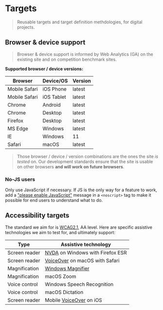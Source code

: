 # Targets

> Reusable targets and target definition methdologies, for digital projects.

## Browser & device support

> Browser & device support is informed by Web Analytics (GA) on the existing site and on competition benchmark sites.

**Supported browser / device versions:**

| Browser       | Device/OS  | Version |
| ------------- | ---------- | ------- |
| Mobile Safari | iOS Phone  | latest  |
| Mobile Safari | iOS Tablet | latest  |
| Chrome        | Android    | latest  |
| Chrome        | Desktop    | latest  |
| Firefox       | Desktop    | latest  |
| MS Edge       | Windows    | latest  |
| IE            | Windows    | 11      |
| Safari        | macOS      | latest  |

> Those browser / device / version combinations are the ones the site _is tested_ on. Our development standards ensure that the site is usable on other browsers **and will work on future browsers**.

### No-JS users

Only use JavaScript if necessary. If JS is the only way for a feature to work, add a ["please enable JavaScript"](https://www.enable-javascript.com/) message in a `<noscript>` tag to make it possible for end users to understand what to do.

## Accessibility targets

The standard we aim for is [WCAG2.1](https://www.w3.org/TR/WCAG21/), AA level. Here are
specific assistive technologies we aim to test for, and ultimately support:

| Type          | Assistive technology                                                                                |
| ------------- | --------------------------------------------------------------------------------------------------- |
| Screen reader | [NVDA](https://www.nvaccess.org/download/) on Windows with Firefox ESR                              |
| Screen reader | [VoiceOver](https://support.apple.com/en-gb/guide/voiceover-guide/welcome/web) on macOS with Safari |
| Magnification | [Windows Magnifier](https://support.microsoft.com/en-gb/help/11542/windows-use-magnifier)           |
| Magnification | macOS Zoom                                                                                          |
| Voice control | Windows Speech Recognition                                                                          |
| Voice control | macOS Dictation                                                                                     |
| Screen reader | Mobile [VoiceOver](https://support.apple.com/en-gb/guide/voiceover-guide/welcome/web) on iOS        |
